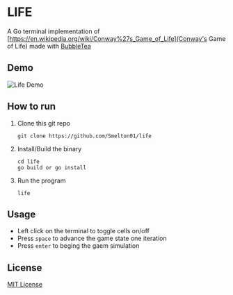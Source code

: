 # LIFE

A Go terminal implementation of [https://en.wikipedia.org/wiki/Conway%27s_Game_of_Life](Conway's Game of Life) made with [BubbleTea](https://github.com/charmbracelet/bubbletea)

## Demo

![Life Demo](https://github.com/Smelton01/life/tree/master/demo/life_demo.gif)

## How to run

1. Clone this git repo
   ```
   git clone https://github.com/Smelton01/life
   ```
2. Install/Build the binary
   ```
   cd life
   go build or go install
   ```
3. Run the program
   ```
   life
   ```

## Usage

- Left click on the terminal to toggle cells on/off
- Press `space` to advance the game state one iteration
- Press `enter` to beging the gaem simulation

## License

[MIT License](https://github.com/Smelton01/life/blob/master/LICENSE)
